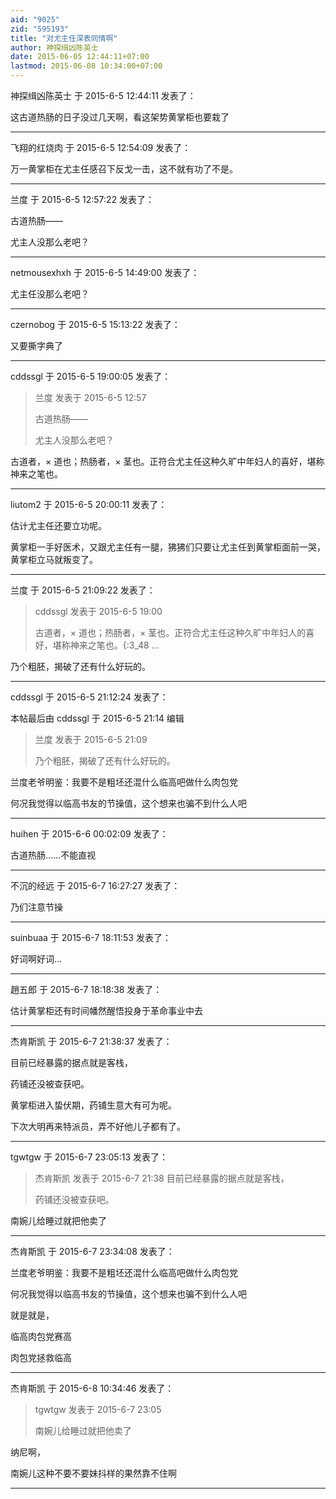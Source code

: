```yaml
---
aid: "9025"
zid: "595193"
title: "对尤主任深表同情啊"
author: 神探缉凶陈英士
date: 2015-06-05 12:44:11+07:00
lastmod: 2015-06-08 10:34:00+07:00
---
```


神探缉凶陈英士 于 2015-6-5 12:44:11 发表了：

这古道热肠的日子没过几天啊，看这架势黄掌柜也要栽了

---

飞翔的红烧肉 于 2015-6-5 12:54:09 发表了：

万一黄掌柜在尤主任感召下反戈一击，这不就有功了不是。

---

兰度 于 2015-6-5 12:57:22 发表了：

古道热肠——

尤主人没那么老吧？

---

netmousexhxh 于 2015-6-5 14:49:00 发表了：

尤主任没那么老吧？

---

czernobog 于 2015-6-5 15:13:22 发表了：

又要撕字典了

---

cddssgl 于 2015-6-5 19:00:05 发表了：

> 兰度 发表于 2015-6-5 12:57
>
> 古道热肠——
>
> 尤主人没那么老吧？

古道者，× 道也；热肠者，× 茎也。正符合尤主任这种久旷中年妇人的喜好，堪称神来之笔也。

---

liutom2 于 2015-6-5 20:00:11 发表了：

估计尤主任还要立功呢。

黄掌柜一手好医术，又跟尤主任有一腿，狒狒们只要让尤主任到黄掌柜面前一哭，黄掌柜立马就叛变了。

---

兰度 于 2015-6-5 21:09:22 发表了：

> cddssgl 发表于 2015-6-5 19:00
>
> 古道者，× 道也；热肠者，× 茎也。正符合尤主任这种久旷中年妇人的喜好，堪称神来之笔也。{:3_48 ...

乃个粗胚，揭破了还有什么好玩的。

---

cddssgl 于 2015-6-5 21:12:24 发表了：

本帖最后由 cddssgl 于 2015-6-5 21:14 编辑

> 兰度 发表于 2015-6-5 21:09
>
> 乃个粗胚，揭破了还有什么好玩的。

兰度老爷明鉴：我要不是粗坯还混什么临高吧做什么肉包党

何况我觉得以临高书友的节操值，这个想来也骗不到什么人吧

---

huihen 于 2015-6-6 00:02:09 发表了：

古道热肠……不能直视

---

不沉的经远 于 2015-6-7 16:27:27 发表了：

乃们注意节操

---

suinbuaa 于 2015-6-7 18:11:53 发表了：

好词啊好词…

---

趙五郎 于 2015-6-7 18:18:38 发表了：

估计黄掌柜还有时间幡然醒悟投身于革命事业中去

---

杰肯斯凯 于 2015-6-7 21:38:37 发表了：

目前已经暴露的据点就是客栈，

药铺还没被查获吧。

黄掌柜进入蛰伏期，药铺生意大有可为呢。

下次大明再来特派员，弄不好他儿子都有了。

---

tgwtgw 于 2015-6-7 23:05:13 发表了：

> 杰肯斯凯 发表于 2015-6-7 21:38 目前已经暴露的据点就是客栈，
>
> 药铺还没被查获吧。

南婉儿给睡过就把他卖了

---

杰肯斯凯 于 2015-6-7 23:34:08 发表了：

兰度老爷明鉴：我要不是粗坯还混什么临高吧做什么肉包党

何况我觉得以临高书友的节操值，这个想来也骗不到什么人吧

就是就是，

临高肉包党赛高

肉包党拯救临高

---

杰肯斯凯 于 2015-6-8 10:34:46 发表了：

> tgwtgw 发表于 2015-6-7 23:05
>
> 南婉儿给睡过就把他卖了

纳尼啊，

南婉儿这种不要不要妹抖样的果然靠不住啊

---
